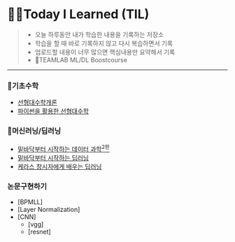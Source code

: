 # 🧑‍💻Today I Learned (TIL)
>  * 오늘 하루동안 내가 학습한 내용을 기록하는 저장소
>  * 학습을 할 때 바로 기록하지 않고 다시 복습하면서 기록
>  * 업로드할 내용이 너무 많으면 핵심내용만 요약해서 기록
>  * 🤖TEAMLAB ML/DL Boostcourse
----------------------------------------------------------------------------------------------------------------------

### 📝기초수학
* [선형대수학개론](https://github.com/kkyuhun94/TIL/tree/master/LinearAlgebra)
* [파이썬을 활용한 선형대수학](https://github.com/kkyuhun94/TIL/tree/master/LinearAlgebra_withPython)


### 🤖머신러닝/딥러닝
* [밑바닥부터 시작하는 데이터 과학<sup>2판</sup>](https://github.com/kkyuhun94/TIL/tree/master/DataScience_from_Scratch)
* [밑바닥부터 시작하는 딥러닝](https://github.com/kkyuhun94/TIL/tree/master/DeepLearning_from_Scratch)
* [케라스 창시자에게 배우는 딥러닝](https://github.com/kkyuhun94/TIL/tree/master/DeepLearning_Keras)

### 논문구현하기
* [BPMLL]
* [Layer Normalization]
* [CNN]
  * [vgg]
  * [resnet] 

